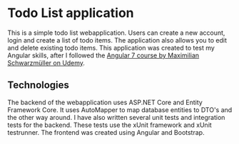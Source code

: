 # Todo List application
This is a simple todo list webapplication. Users can create a new account, login and create a list of todo items. The application also allows you to edit and delete existing todo items. This application was created to test my Angular skills, after I followed the [Angular 7 course by Maximilian Schwarzmüller on Udemy](https://www.udemy.com/the-complete-guide-to-angular-2/learn/v4/overview). 

## Technologies
The backend of the webapplication uses ASP.NET Core and Entity Framework Core. It uses AutoMapper to map database entities to DTO's and the other way around. I have also written several unit tests and integration tests for the backend. These tests use the xUnit framework and xUnit testrunner. The frontend was created using Angular and Bootstrap. 
